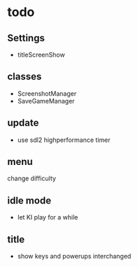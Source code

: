 # todo

## Settings

- titleScreenShow

## classes

- ScreenshotManager
- SaveGameManager

## update

- use sdl2 highperformance timer


## menu

 change difficulty

## idle mode

- let KI play for a while


## title

- show keys and powerups interchanged
